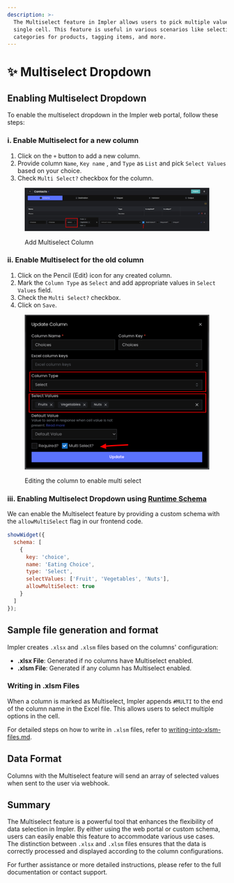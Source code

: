 ```yaml
---
description: >-
  The Multiselect feature in Impler allows users to pick multiple values for a
  single cell. This feature is useful in various scenarios like selecting
  categories for products, tagging items, and more.
---
```


# ✨ Multiselect Dropdown

## Enabling Multiselect Dropdown

To enable the multiselect dropdown in the Impler web portal, follow these steps:

### i. Enable Multiselect for a new column

1. Click on the `+` button to add a new column.
2. Provide column `Name`, `Key name` , and `Type` as `List` and pick `Select Values` based on your choice.
3. Check `Multi Select?` checkbox for the column.

<figure><img src="../.gitbook/assets/image (19).png" alt=""><figcaption><p>Add Multiselect Column </p></figcaption></figure>

### ii. **Enable Multiselect for the old column**

1. Click on the Pencil (Edit) icon for any created column.
2. Mark the `Column Type` as `Select` and add appropriate values in `Select Values` field.
3. Check the `Multi Select?` checkbox.
4. Click on `Save`.

<figure><img src="../.gitbook/assets/image (22).png" alt=""><figcaption><p>Editing the column to enable multi select</p></figcaption></figure>

### iii. Enabling Multiselect Dropdown using [Runtime Schema](runtime-schema.md)

We can enable the Multiselect feature by providing a custom schema with the `allowMultiSelect` flag in our frontend code.

```javascript
showWidget({
  schema: [
    {
      key: 'choice',
      name: 'Eating Choice',
      type: 'Select',
      selectValues: ['Fruit', 'Vegetables', 'Nuts'],
      allowMultiSelect: true
    }
  ]
});

```

## Sample file generation and format

Impler creates `.xlsx` and `.xlsm` files based on the columns' configuration:

* **.xlsx File**: Generated if no columns have Multiselect enabled.
* **.xlsm File**: Generated if any column has Multiselect enabled.

### Writing in .xlsm Files

When a column is marked as Multiselect, Impler appends `#MULTI` to the end of the column name in the Excel file. This allows users to select multiple options in the cell.

For detailed steps on how to write in `.xlsm` files, refer to [writing-into-xlsm-files.md](../additional-resources/writing-into-xlsm-files.md "mention").

## Data Format

Columns with the Multiselect feature will send an array of selected values when sent to the user via webhook.

## Summary

The Multiselect feature is a powerful tool that enhances the flexibility of data selection in Impler. By either using the web portal or custom schema, users can easily enable this feature to accommodate various use cases. The distinction between `.xlsx` and `.xlsm` files ensures that the data is correctly processed and displayed according to the column configurations.

For further assistance or more detailed instructions, please refer to the full documentation or contact support.
